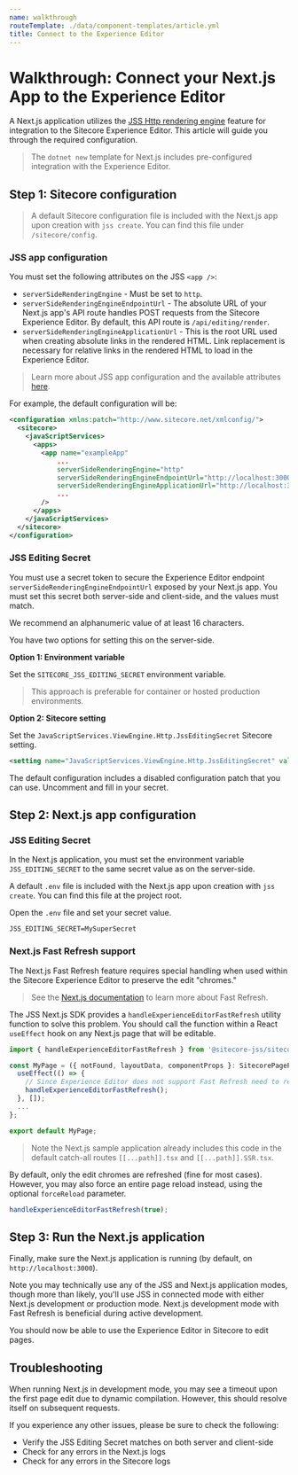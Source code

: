 ```yaml
---
name: walkthrough
routeTemplate: ./data/component-templates/article.yml
title: Connect to the Experience Editor
---
```

# Walkthrough: Connect your Next.js App to the Experience Editor

A Next.js application utilizes the [JSS Http rendering engine](/docs/fundamentals/services/view-engine#http-rendering-engine) feature for integration to the Sitecore Experience Editor. This article will guide you through the required configuration.

> The `dotnet new` template for Next.js includes pre-configured integration with the Experience Editor.

## Step 1: Sitecore configuration

> A default Sitecore configuration file is included with the Next.js app upon creation with `jss create`. You can find this file under `/sitecore/config`.

### JSS app configuration

You must set the following attributes on the JSS `<app />`:

- `serverSideRenderingEngine` - Must be set to `http`.
- `serverSideRenderingEngineEndpointUrl` - The absolute URL of your Next.js app's API route handles POST requests from the Sitecore Experience Editor. By default, this API route is `/api/editing/render`.
- `serverSideRenderingEngineApplicationUrl` - This is the root URL used when creating absolute links in the rendered HTML. Link replacement is necessary for relative links in the rendered HTML to load in the Experience Editor.

> Learn more about JSS app configuration and the available attributes [here](/docs/fundamentals/services/app-configuration).

For example, the default configuration will be:

```xml
<configuration xmlns:patch="http://www.sitecore.net/xmlconfig/">
  <sitecore>
    <javaScriptServices>
      <apps>
        <app name="exampleApp"
            ...
            serverSideRenderingEngine="http"
            serverSideRenderingEngineEndpointUrl="http://localhost:3000/api/editing/render"
            serverSideRenderingEngineApplicationUrl="http://localhost:3000"
            ...
        />
      </apps>
    </javaScriptServices>
  </sitecore>
</configuration>
```



### JSS Editing Secret

You must use a secret token to secure the Experience Editor endpoint `serverSideRenderingEngineEndpointUrl` exposed by your Next.js app. You must set this secret both server-side and client-side, and the values must match.

We recommend an alphanumeric value of at least 16 characters.

You have two options for setting this on the server-side.

**Option 1: Environment variable**

Set the `SITECORE_JSS_EDITING_SECRET` environment variable. 

> This approach is preferable for container or hosted production environments.

**Option 2: Sitecore setting**

Set the `JavaScriptServices.ViewEngine.Http.JssEditingSecret` Sitecore setting.

```xml
<setting name="JavaScriptServices.ViewEngine.Http.JssEditingSecret" value="MySuperSecret" />
```

The default configuration includes a disabled configuration patch that you can use. Uncomment and fill in your secret.

## Step 2: Next.js app configuration

### JSS Editing Secret

In the Next.js application, you must set the environment variable `JSS_EDITING_SECRET` to the same secret value as on the server-side. 

A default `.env` file is included with the Next.js app upon creation with `jss create`. You can find this file at the project root.

Open the `.env` file and set your secret value.

```
JSS_EDITING_SECRET=MySuperSecret
```

### Next.js Fast Refresh support

The Next.js Fast Refresh feature requires special handling when used within the Sitecore Experience Editor to preserve the edit "chromes."

>  See the [Next.js documentation](https://nextjs.org/docs/basic-features/fast-refresh) to learn more about Fast Refresh.

The JSS Next.js SDK provides a `handleExperienceEditorFastRefresh` utility function to solve this problem. You should call the function within a React `useEffect` hook on any Next.js page that will be editable.

```typescript
import { handleExperienceEditorFastRefresh } from '@sitecore-jss/sitecore-jss-nextjs';

const MyPage = ({ notFound, layoutData, componentProps }: SitecorePageProps): JSX.Element => {
  useEffect(() => {
    // Since Experience Editor does not support Fast Refresh need to refresh EE chromes after Fast Refresh finished
    handleExperienceEditorFastRefresh();
  }, []);
  ...
};

export default MyPage;
```



>  Note the Next.js sample application already includes this code in the default catch-all routes `[[...path]].tsx` and `[[...path]].SSR.tsx`.

By default, only the edit chromes are refreshed (fine for most cases). However, you may also force an entire page reload instead, using the optional `forceReload` parameter.

```typescript
handleExperienceEditorFastRefresh(true);
```

## Step 3: Run the Next.js application

Finally, make sure the Next.js application is running (by default, on `http://localhost:3000`).

Note you may technically use any of the JSS and Next.js application modes, though more than likely, you'll use JSS in connected mode with either Next.js development or production mode. Next.js development mode with Fast Refresh is beneficial during active development.

You should now be able to use the Experience Editor in Sitecore to edit pages.

## Troubleshooting

When running Next.js in development mode, you may see a timeout upon the first page edit due to dynamic compilation. However, this should resolve itself on subsequent requests.

If you experience any other issues, please be sure to check the following:

- Verify the JSS Editing Secret matches on both server and client-side
- Check for any errors in the Next.js logs
- Check for any errors in the Sitecore logs